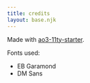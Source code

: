 ```yaml
---
title: credits
layout: base.njk
---
```


Made with [ao3-11ty-starter](https://github.com/tencurse/ao3-11ty-starter).

Fonts used:
- EB Garamond
- DM Sans